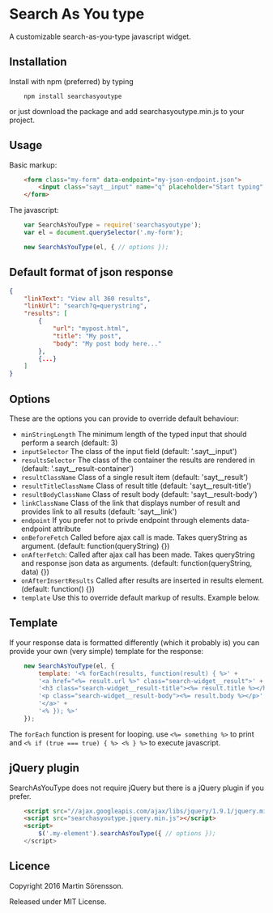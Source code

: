 # Search As You type

A customizable search-as-you-type javascript widget.

## Installation
Install with npm (preferred) by typing
```
    npm install searchasyoutype
```
or just download the package and add searchasyoutype.min.js to your project.

## Usage
Basic markup:
```html
    <form class="my-form" data-endpoint="my-json-endpoint.json">
        <input class="sayt__input" name="q" placeholder="Start typing" />
    </form>
```
The javascript:
```javascript
    var SearchAsYouType = require('searchasyoutype');
    var el = document.querySelector('.my-form');

    new SearchAsYouType(el, { // options });
```

## Default format of json response
```JSON
{
    "linkText": "View all 360 results",
    "linkUrl": "search?q=querystring",
    "results": [
        {
            "url": "mypost.html",
            "title": "My post",
            "body": "My post body here..."
        },
        {...}
    ]
}
```

## Options
These are the options you can provide to override default behaviour:

* `minStringLength` The minimum length of the typed input that should perform a search (default: 3)
* `inputSelector` The class of the input field (default: '.sayt__input')
* `resultsSelector` The class of the container the results are rendered in (default: '.sayt__result-container')
* `resultClassName` Class of a single result item (default: 'sayt__result')
* `resultTitleClassName` Class of result title (default: 'sayt__result-title')
* `resultBodyClassName` Class of result body (default: 'sayt__result-body')
* `linkClassName` Class of the link that displays number of result and provides link to all results (default: 'sayt__link')
* `endpoint` If you prefer not to privde endpoint through elements data-endpoint attribute
* `onBeforeFetch` Called before ajax call is made. Takes queryString as argument. (default: function(queryString) {})
* `onAfterFetch`: Called after ajax call has been made. Takes queryString and response json data as arguments. (default: function(queryString, data) {})
* `onAfterInsertResults` Called after results are inserted in results element. (default: function() {})
* `template` Use this to override default markup of results. Example below.

## Template
If your response data is formatted differently (which it probably is) you can provide your own (very simple) template for the response:
```javascript
    new SearchAsYouType(el, {
        template: '<% forEach(results, function(result) { %>' +
        '<a href="<%= result.url %>" class="search-widget__result">' +
        '<h3 class="search-widget__result-title"><%= result.title %></h3>' +
        '<p class="search-widget__result-body"><%= result.body %></p>' +
        '</a>' +
        '<% }); %>'
    });
```

The `forEach` function is present for looping. use `<%= something %>` to print and `<% if (true === true) { %> <% } %>` to execute javascript.

## jQuery plugin
SearchAsYouType does not require jQuery but there is a jQuery plugin if you prefer.

```html
    <script src="//ajax.googleapis.com/ajax/libs/jquery/1.9.1/jquery.min.js"></script>
    <script src="searchasyoutype.jquery.min.js"></script>
    <script>
        $('.my-element').searchAsYouType({ // options });
    </script>

```

## Licence
Copyright 2016 Martin Sörensson.

Released under MIT License.
